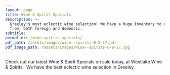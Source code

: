 ```yaml
---
layout: page
title: Wine & Spirit Specials
description: >-
  Greeley's most eclectic wine selection! We have a huge inventory to choose
  from, both foreign and domestic.
subtitle:
permalink: /wine-spirits-specials/
pdf_path: /assets/images/wine--spirits-8-8-17.pdf
pdf_image_path: /assets/images/wine--spirits-8-8-17.jpg
---
```



Check out our latest Wine & Spirit Specials on sale today, at Westlake Wine & Spirits.  We have the best eclectic wine selection in Greeley.